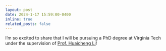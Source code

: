 ```yaml
---
layout: post
date: 2024-1-17 15:59:00-0400
inline: true
related_posts: false
---
```


I’m so excited to share that I will be pursuing a PhD degree at Virginia Tech under the supervision of [Prof. Huaicheng Li](https://huaicheng.github.io)!
